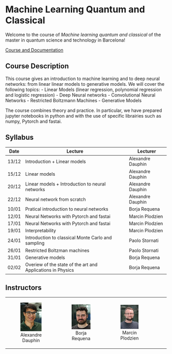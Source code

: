 Machine Learning Quantum and Classical
================

<!-- WARNING: THIS FILE WAS AUTOGENERATED! DO NOT EDIT! -->

Welcome to the course of *Machine learning quantum and classical* of the
master in quantum science and technology in Barcelona!

<i class="bi bi-journals"></i> [Course and
Documentation](https://borjarequena.github.io/Neural-Network-Course/)

## Course Description

This course gives an introduction to machine learning and to deep neural
networks: from linear linear models to generative models. We will cover
the following topics: - Linear Models (linear regression, polynomial
regression and logistic regression) - Deep Neural networks -
Convolutional Neural Networks - Restricted Boltzmann Machines -
Generative Models

The course combines theory and practice. In particular, we have prepared
jupyter notebooks in python and with the use of specific librairies such
as numpy, Pytorch and fastai.

## Syllabus

| Date  | Lecture                                                     | Lecturer          |
|-------|-------------------------------------------------------------|-------------------|
| 13/12 | Introduction + Linear models                                | Alexandre Dauphin |
| 15/12 | Linear models                                               | Alexandre Dauphin |
| 20/12 | Linear models + Introduction to neural networks             | Alexandre Dauphin |
| 22/12 | Neural network from scratch                                 | Alexandre Dauphin |
| 10/01 | Pratical introduction to neural networks                    | Borja Requena     |
| 12/01 | Neural Networks with Pytorch and fastai                     | Marcin Plodzien   |
| 17/01 | Neural Networks with Pytorch and fastai                     | Marcin Plodzien   |
| 19/01 | Interpretability                                            | Marcin Plodzien   |
| 24/01 | Introduction to classical Monte Carlo and sampling          | Paolo Stornati    |
| 26/01 | Restricted Boltzman machines                                | Paolo Stornati    |
| 31/01 | Generative models                                           | Borja Requena     |
| 02/02 | Overiew of the state of the art and Applications in Physics | Borja Requena     |

## Instructors

<div>

<table>
<colgroup>
<col style="width: 25%" />
<col style="width: 25%" />
<col style="width: 25%" />
<col style="width: 25%" />
</colgroup>
<tbody>
<tr class="odd">
<td style="text-align: center;"><div width="25.0%"
data-layout-align="center">
<figure>
<img src="./figures/alex.png" data-fig.extended="false"
alt="Alexandre Dauphin" />
<figcaption aria-hidden="true">Alexandre Dauphin</figcaption>
</figure>
</div></td>
<td style="text-align: center;"><div width="25.0%"
data-layout-align="center">
<figure>
<img src="./figures/borja.png" data-fig.extended="false"
alt="Borja Requena" />
<figcaption aria-hidden="true">Borja Requena</figcaption>
</figure>
</div></td>
<td style="text-align: center;"><div width="25.0%"
data-layout-align="center">
<figure>
<img src="./figures/marcin.png" data-fig.extended="false"
alt="Marcin Plodzien" />
<figcaption aria-hidden="true">Marcin Plodzien</figcaption>
</figure>
</div></td>
<td style="text-align: center;"><div width="25.0%"
data-layout-align="center">
<figure>
<img src="./figures/paolo.png" data-fig.extended="false"
alt="Paolo Stornati" />
<figcaption aria-hidden="true">Paolo Stornati</figcaption>
</figure>
</div></td>
</tr>
</tbody>
</table>

</div>
